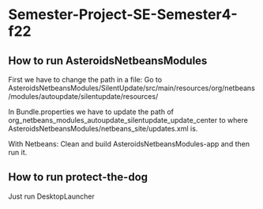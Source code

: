# Semester-Project-SE-Semester4-f22

## How to run AsteroidsNetbeansModules
First we have to change the path in a file:
Go to AsteroidsNetbeansModules/SilentUpdate/src/main/resources/org/netbeans/modules/autoupdate/silentupdate/resources/

In Bundle.properties we have to update the path of org_netbeans_modules_autoupdate_silentupdate_update_center to where AsteroidsNetbeansModules/netbeans_site/updates.xml is. 

With Netbeans: Clean and build AsteroidsNetbeansModules-app and then run it.

## How to run protect-the-dog
Just run DesktopLauncher